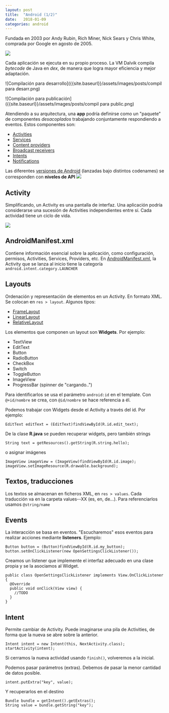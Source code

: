 ```yaml
---
layout: post
title:  "Android (1/2)"
date:   2018-01-09
categories: android
---
```


Fundada en 2003 por Andy Rubin, Rich Miner, Nick Sears y Chris White, comprada por Google en agosto de 2005.

![](https://upload.wikimedia.org/wikipedia/commons/thumb/a/af/Android-System-Architecture.svg/675px-Android-System-Architecture.svg.png)

Cada aplicación se ejecuta en su propio proceso. La VM Dalvik compila *bytecode* de Java en *dex*, de manera que logra mayor eficiencia y mejor adaptación.

![Compilación para desarrollo]({{site.baseurl}}/assets/images/posts/compil para desarr.png)

![Compilación para publicación]({{site.baseurl}}/assets/images/posts/compil para public.png)

Atendiendo a su arquitectura, una **app** podría definirse como un "paquete" de componentes _desacoplados_ trabajando conjuntamente respondiendo a eventos.
Estos componentes son:
* [Activities](https://developer.android.com/guide/components/activities/index.html)
* [Services](https://developer.android.com/guide/components/services.html)
* [Content providers](https://developer.android.com/guide/topics/providers/content-providers.html)
* [Broadcast receivers](https://developer.android.com/guide/components/broadcasts.html)
* [Intents](https://developer.android.com/guide/components/intents-filters.html)
* [Notifications](https://developer.android.com/guide/topics/ui/notifiers/notifications.html)

Las diferentes [versiones de Android](
https://source.android.com/source/build-numbers.html) (lanzadas bajo distintos codenames) se corresponden con **niveles de API**
![](https://upload.wikimedia.org/wikipedia/commons/thumb/e/ee/Android_historical_version_distribution_-_vector.svg/1024px-Android_historical_version_distribution_-_vector.svg.png)

## Activity

Simplificando, un Activity es una pantalla de interfaz. Una aplicación podría considerarse una sucesión de Activities independientes entre sí. Cada actividad tiene un ciclo de vida.

![](https://developer.android.com/guide/components/images/activity_lifecycle.png)

## AndroidManifest.xml

Contiene información esencial sobre la aplicación, como configuración, permisos, Activities, Services, Providers, etc. En [AndroidManifest.xml](http://developer.android.com/guide/topics/manifest/manifest-intro.html
), la Activity que se lanza al inicio tiene la categoría ``android.intent.category.LAUNCHER``

## Layouts

Ordenación y representación de elementos en un Activity. En formato XML. Se colocan en ``res > layout``. Algunos tipos:
* [FrameLayout](https://developer.android.com/reference/android/widget/FrameLayout.html)
* [LinearLayout](https://developer.android.com/reference/android/widget/LinearLayout.html)
* [RelativeLayout](https://developer.android.com/reference/android/widget/RelativeLayout.html)

Los elementos que componen un layout son **Widgets**. Por ejemplo:
* TextView
* EditText
* Button
* RadioButton
* CheckBox
* Switch
* ToggleButton
* ImageView
* ProgressBar (spinner de "cargando..")

Para identificarlos se usa el parámetro ``android:id`` en el template. Con ``@+id/nombre`` se crea, con ``@id/nombre`` se hace referencia a él.

Podemos trabajar con Widgets desde el Activity a través del id. Por ejemplo:
```
EditText editText = (EditText)findViewById(R.id.edit_text);
```

De la clase **R.java** se pueden recuperar widgets, pero también strings
```
String text = getResources().getString(R.string.hello);
```
o asignar imágenes
```
ImageView imageView = (ImageView)findViewById(R.id.image);
imageView.setImageResource(R.drawable.background);
```

## Textos, traducciones

Los textos se almacenan en ficheros XML, en ``res > values``. Cada traducción va en la carpeta values--XX (es, en, de...). Para referenciarlos usamos ``@string/name``

## Events

La interacción se basa en eventos. "Escucharemos" esos eventos para realizar acciones mediante **listeners**. Ejemplo:  
```
Button button = (Button)findViewById(R.id.my_button);
button.setOnClickListener(new OpenSettingsClickListener());
```

Creamos un listener que implemente el interfaz adecuado en una clase propia y se la asociamos al Widget.
```
public class OpenSettingsClickListener implements View.OnClickListener {
  @Override
  public void onClick(View view) {
    //TODO
  }
}
```

## Intent

Permite cambiar de Activity. Puede imaginarse una pila de Activities, de forma que la nueva se abre sobre la anterior.
```
Intent intent = new Intent(this, NextActivity.class);
startActivity(intent);
```
Si cerramos la nueva actividad usando ``finish()``, volveremos a la inicial.

Podemos pasar parámetros (extras). Debemos de pasar la menor cantidad de datos posible.
```
intent.putExtra("key", value);
```
Y recuperarlos en el destino
```
Bundle bundle = getIntent().getExtras();
String value = bundle.getString("key");
```
